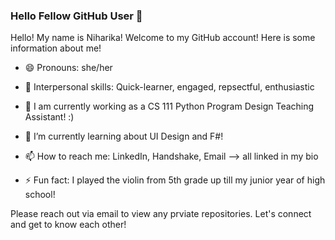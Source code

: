 ### Hello Fellow GitHub User 👋


Hello! My name is Niharika! Welcome to my GitHub account! Here is some information about me!

- 😄 Pronouns: she/her
  
- 🤝 Interpersonal skills: Quick-learner, engaged, repsectful, enthusiastic
  
- 🔭 I am currently working as a CS 111 Python Program Design Teaching Assistant! :)
  
- 🌱 I’m currently learning about UI Design and F#!
  
- 📫 How to reach me: LinkedIn, Handshake, Email --> all linked in my bio
  
- ⚡ Fun fact: I played the violin from 5th grade up till my junior year of high school!

Please reach out via email to view any prviate repositories. Let's connect and get to know each other! 

